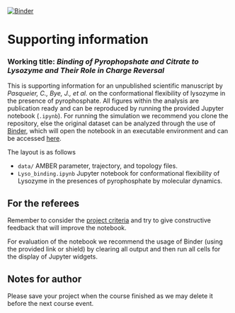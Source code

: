 [![Binder](https://mybinder.org/badge.svg)](https://mybinder.org/v2/gh/teokem/project-work-SHervoe-Hansen/master?filepath=Lyso_binding.ipynb)
# Supporting information

### Working title: _Binding of Pyrophopshate and Citrate to Lysozyme and Their Role in Charge Reversal_
This is supporting information for an unpublished scientific manuscript by _Pasqueier, C., Bye, J., et al._ on the conformational flexibility of lysozyme in the presence of pyrophosphate. All figures within the analysis are publication ready and can be reproduced by running the provided Jupyter notebook (`.ipynb`). For running the simulation we recommend you clone the repository, else the original dataset can be analyzed through the use of [Binder](https://mybinder.org), which will open the notebook in an executable environment and can be accessed [here](https://mybinder.org/v2/gh/teokem/project-work-SHervoe-Hansen/master?filepath=Lyso_binding.ipynb).

The layout is as follows

- `data/` AMBER parameter, trajectory, and topology files.
- `Lyso_binding.ipynb` Jupyter notebook for conformational flexibility of Lysozyme in the presences of pyrophosphate by molecular dynamics.

## For the referees
Remember to consider the [project criteria](http://github.com/mlund/jupyter-course) and try to give constructive feedback that will improve the notebook.

For evaluation of the notebook we recommend the usage of Binder (using the provided link or shield) by clearing all output and then run all cells for the display of Jupyter widgets.

## Notes for author
Please save your project when the course finished as we may delete it before the next course event.
